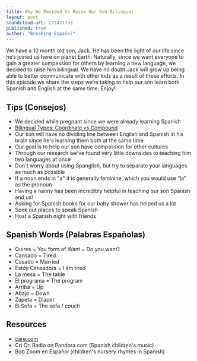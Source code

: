 ```yaml
---
title: Why We Decided to Raise Our Son Bilingual
layout: post
soundcloud-url: 271477793
published: true
author: "Breaking Español"
---
```

We have a 10 month old son, Jack. He has been the light of our life since he’s joined us here on planet Earth. Naturally, since we want everyone to gain a greater compassion for others by learning a new language, we decided to raise him bilingual.
We have no doubt Jack will grow up being able to better communicate with other kids as a result of these efforts. In this episode we share the steps we’re taking to help our son learn both Spanish and English at the same time. Enjoy!

## Tips (Consejos)

* We decided while pregnant since we were already learning Spanish
* [Bilingual Types: Coordinate vs Compound](https://www.onehourtranslation.com/translation/blog/being-bilingual-types-bilingualism)
* Our son will have no dividing line between English and Spanish in his brain since he's learning them both at the same time
* Our goal is to help our son have compassion for other cultures
* Through our research we've found very little downsides to teaching him two languages at once
* Don't worry about using Spanglish, but try to separate your languages as much as possible
* If a noun ends in "a" it is generally feminine, which you would use “la” as the pronoun
* Having a nanny has been incredibly helpful in teaching our son Spanish and us!
* Asking for Spanish books for our baby shower has helped us a lot
* Seek out places to speak Spanish
* Host a Spanish night with friends

## Spanish Words (Palabras Españolas)
* Quires = You form of Want = Do you want?
* Cansado = Tired
* Casado = Married
* Estoy Cansado/a = I am tired
* La mesa = The table
* El programa = The program
* Arriba = Up
* Abajo = Down
* Zapeta = Diaper
* El Sofa = The sofa / couch

## Resources
* [care.com](http://breakingespanol.com/3/care.com)
* Cri Cri Radio on Pandora.com (Spanish children's music)
* Bob Zoom en Español (children's nursery rhymes in Spanish)
